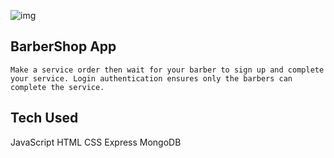 ![img](BarberShopApp.png)


## BarberShop App

    Make a service order then wait for your barber to sign up and complete your service. Login authentication ensures only the barbers can complete the service.

## Tech Used

JavaScript 
HTML
CSS
Express
MongoDB

## 




